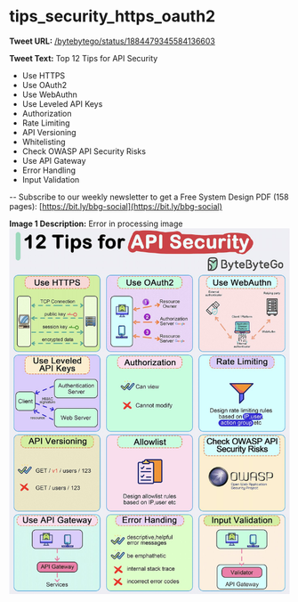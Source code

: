 # tips_security_https_oauth2

**Tweet URL:** [/bytebytego/status/1884479345584136603](/bytebytego/status/1884479345584136603)

**Tweet Text:** Top 12 Tips for API Security 

- Use HTTPS 
- Use OAuth2 
- Use WebAuthn 
- Use Leveled API Keys 
- Authorization 
- Rate Limiting 
- API Versioning 
- Whitelisting 
- Check OWASP API Security Risks 
- Use API Gateway 
- Error Handling 
- Input Validation 

--
Subscribe to our weekly newsletter to get a Free System Design PDF (158 pages): [https://bit.ly/bbg-social](https://bit.ly/bbg-social)

**Image 1 Description:** Error in processing image
![Image 1](./image_1.jpg)
